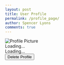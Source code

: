 ```yaml
---
layout: post
title: User Profile
permalink: /profile_page/
author: Spencer Lyons
comments: true
---
```


<link rel="stylesheet" href="{{ site.baseurl }}/assets/css/profile_style.css">
<html lang="en">
<head>
    <meta charset="UTF-8">
    <meta name="viewport" content="width=device-width, initial-scale=1.0">
    <title>User Profile</title>
    <link rel="stylesheet" href="/socialmedia_frontend/assets/css/profile_style.css">
</head>
<body>
    <div class="profile-header">
        <img id="link" src="http://127.0.0.1:8887/socialmedia_frontend/images/logo.png" alt="Profile Picture" />
        <div class="name" id="username">Loading...</div>
        <div class="theme" id="theme-preference">Loading...</div>
        <button id="delete-btn" class="delete-button">Delete Profile</button>
    </div>
    <script>
        const userId = localStorage.getItem("user_id");
        console.log("User ID:", userId);
        if (userId) {
            const apiUrl = `http://127.0.0.1:8887/user/${userID}/profile`; // Adjust for actual user ID
        }
        // Fetch user data and populate the profile
        async function loadProfile() {
            try {
                const response = await fetch(apiUrl);
                const data = await response.json();
                // Populate profile details
                document.getElementById('link').src = data.link || 'http://127.0.0.1:8887/socialmedia_frontend/images/logo.png';
                document.getElementById('username').textContent = data.name || 'Unknown User';
                document.getElementById('theme-preference').textContent = `Preferred Theme: ${data.theme || 'Light'}`;
            } catch (error) {
                console.error('Error fetching profile data:', error);
            }
        }
        // Load profile on page load
        async function deleteProfile() {
            const confirmation = confirm('Are you sure you want to delete this profile?');
            if (!confirmation) return;
            try {
                const response = await fetch(`${apiUrl}`, {
                    method: 'DELETE',
                    headers: {
                        'Content-Type': 'application/json',
                    },
                    body: JSON.stringify({ user_id: 1 }) // Replace 1 with the actual user ID
                });
                if (response.ok) {
                    alert('Profile deleted successfully!');
                    document.getElementById('link').src = '/images/logo.png';
                    document.getElementById('name').textContent = 'Unknown User';
                    document.getElementById('theme').textContent = 'Preferred Theme: Light';
                } else {
                    const errorData = await response.json();
                    alert(`Error deleting profile: ${errorData.message}`);
                }
            } catch (error) {
                console.error('Error deleting profile:', error);
            }
        }
        // Load profile on page load
        document.addEventListener('DOMContentLoaded', () => {
            loadProfile();
            document.getElementById('delete-btn').addEventListener('click', deleteProfile);
        });
    </script>
</body>
</html>